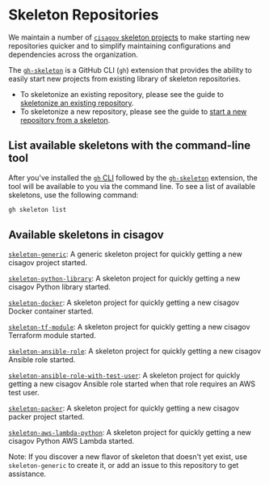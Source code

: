 # Skeleton Repositories #

We maintain a number of [`cisagov` skeleton projects](https://github.com/search?q=org%3Acisagov+topic%3Askeleton)
to make starting new repositories quicker and to simplify maintaining
configurations and dependencies across the organization.

The [`gh-skeleton`](https://github.com/cisagov/gh-skeleton) is
a GitHub CLI (`gh`) extension that provides the ability to easily start new projects
from existing library of skeleton repositories.

- To skeletonize an existing repository, please see the guide to
[skeletonize an existing repository](skeletonize-existing-repository.md).
- To skeletonize a new repository, please see the guide to
[start a new repository from a skeleton](https://github.com/cisagov/gh-skeleton).

## List available skeletons with the command-line tool ##

After you've installed the [`gh` CLI](https://github.com/cli/cli) followed
by the [`gh-skeleton`](https://github.com/cisagov/gh-skeleton) extension,
the tool will be available to you via the command line. To see a list of
available skeletons, use the following command:

```bash
gh skeleton list
```

## Available skeletons in cisagov ##

[`skeleton-generic`](https://github.com/cisagov/skeleton-generic):
A generic skeleton project for quickly getting a new cisagov project started.

[`skeleton-python-library`](https://github.com/cisagov/skeleton-python-library):
A skeleton project for quickly getting a new cisagov Python library started.

[`skeleton-docker`](https://github.com/cisagov/skeleton-docker):
A skeleton project for quickly getting a new cisagov Docker container started.

[`skeleton-tf-module`](https://github.com/cisagov/skeleton-tf-module):
A skeleton project for quickly getting a new cisagov Terraform module started.

[`skeleton-ansible-role`](https://github.com/cisagov/skeleton-ansible-role):
A skeleton project for quickly getting a new cisagov Ansible role started.

[`skeleton-ansible-role-with-test-user`](https://github.com/cisagov/skeleton-ansible-role-with-test-user):
A skeleton project for quickly getting a new cisagov Ansible role started when
that role requires an AWS test user.

[`skeleton-packer`](https://github.com/cisagov/skeleton-packer):
A skeleton project for quickly getting a new cisagov packer project started.

[`skeleton-aws-lambda-python`](https://github.com/cisagov/skeleton-aws-lambda-python):
A skeleton project for quickly getting a new cisagov Python AWS Lambda started.

Note: If you discover a new flavor of skeleton that doesn't yet exist, use
`skeleton-generic` to create it, or add an issue to this repository to get
assistance.
